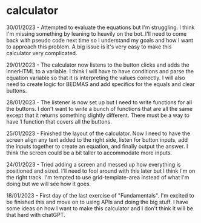 # calculator

30/01/2023 - Attempted to evaluate the equations but I'm struggling. I think I'm missing something by leaning to heavily on the bot. I'll need to come back with pseudo code next time so I understand my goals and how I want to approach this problem. A big issue is it's very easy to make this calculator very complicated.

29/01/2023 - The calculator now listens to the button clicks and adds the innerHTML to a variable. I think I will have to have conditions and parse the equation variable so that it is interpreting the values correctly. I will also need to create logic for BEDMAS and add specifics for the equals and clear buttons.

28/01/2023 - The listener is now set up but I need to write functions for all the buttons. I don't want to write a bunch of functions that are all the same except that it returns something slightly different. There must be a way to have 1 function that covers all the buttons.

25/01/2023 - Finished the layout of the calculator. Now I need to have the screen align any text added to the right side, listen for button inputs, add the inputs together to create an equation, and finally output the answer. I think the screen could be a bit taller to accommodate more inputs.

24/01/2023 - Tried adding a screen and messed up how everything is positioned and sized. I'll need to fool around with this later but I think I'm on the right track. I'm tempted to use grid-template-area instead of what I'm doing but we will see how it goes.

18/01/2023 - First day of the last exercise of "Fundamentals". I'm excited to be finished this and move on to using APIs and doing the big stuff. I have some ideas on how I want to make this calculator and I don't think it will be that hard with chatGPT.